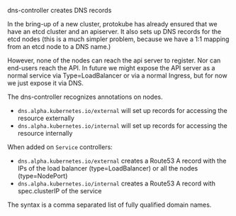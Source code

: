 dns-controller creates DNS records

In the bring-up of a new cluster, protokube has already ensured that we have an etcd cluster and an apiserver.  It also
sets up DNS records for the etcd nodes (this is a much simpler problem, because we have a 1:1 mapping from an etcd
node to a DNS name.)

However, none of the nodes can reach the api server to register.  Nor can end-users reach the API.  In future
we might expose the API server as a normal service via Type=LoadBalancer or via a normal Ingress, but for now
we just expose it via DNS.

The dns-controller recognizes annotations on nodes.

* `dns.alpha.kubernetes.io/external` will set up records for accessing the resource externally
* `dns.alpha.kubernetes.io/internal` will set up records for accessing the resource internally

When added on `Service` controllers:

* `dns.alpha.kubernetes.io/external` creates a Route53 A record with the IPs of the load balancer (type=LoadBalancer) or all the nodes (type=NodePort)
* `dns.alpha.kubernetes.io/internal` creates a Route53 A record with spec.clusterIP of the service

The syntax is a comma separated list of fully qualified domain names.
